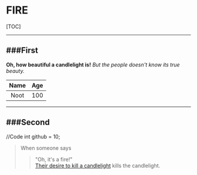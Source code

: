 FIRE
==================

[TOC]

----------

###First
------------------

**Oh, how beautiful a candlelight is!**
<i class="icon-refresh"></i>*But the people doesn't know its true beauty.*

Name|Age
:--:|:-:
Noot|100

----------

###Second
------------------
//Code
int github = 10;

> When someone says
> > "Oh, it's a fire!"  
[Their desire to kill a candlelight][1] kills the candlelight.





[1]:https://www.youtube.com/watch?v=ofXRbNu_J1M
